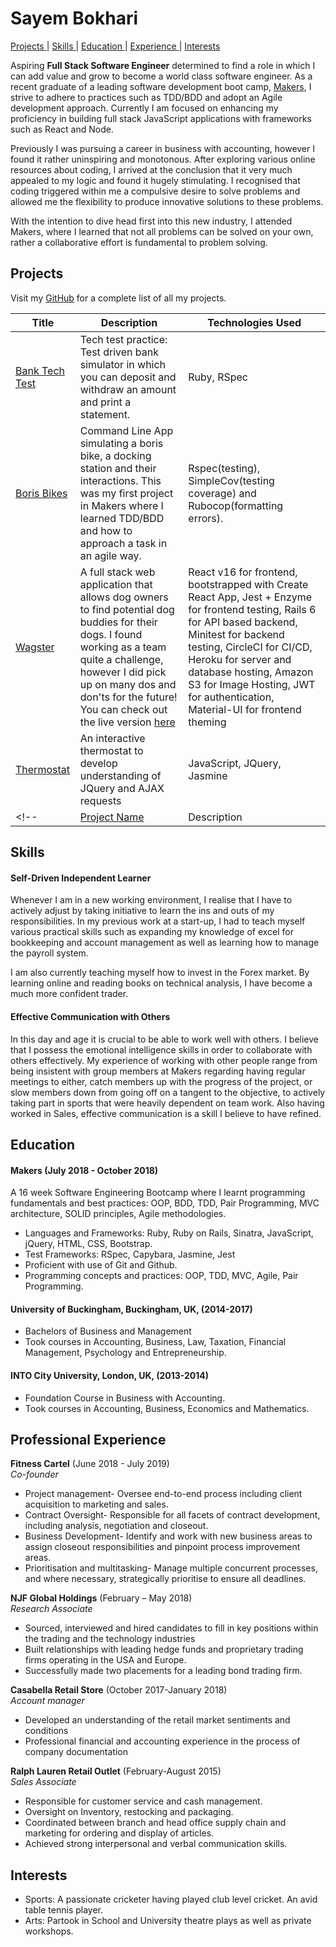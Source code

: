 # Sayem Bokhari


[Projects ](#projects) |
[Skills ](#skills) |
[Education ](#education) |
[Experience ](#experience) |
[Interests ](#interests)



Aspiring **Full Stack Software Engineer** determined to find a role in which I can add value and grow to become a world class software engineer. As a recent graduate of a leading software development boot camp, [Makers](https://makers.tech/), I strive to adhere to practices such as TDD/BDD and adopt an Agile development approach. Currently I am focused on enhancing my proficiency in building full stack JavaScript applications with frameworks such as React and Node.

Previously I was pursuing a career in business with accounting, however I found it rather uninspiring and monotonous. After exploring various online resources about coding, I arrived at the conclusion that it very much appealed to my logic and found it hugely stimulating. I recognised that coding triggered within me a compulsive desire to solve problems and allowed me the flexibility to produce innovative solutions to these problems.

With the intention to dive head first into this new industry, I attended Makers, where I learned that not all problems can be solved on your own, rather a collaborative effort is fundamental to problem solving.


## Projects
Visit my [GitHub](_________________) for a complete list of all my projects.

| Title | Description | Technologies Used |
|--|--|--|
| [Bank Tech Test](https://github.com/Sayem995/Bank-Tech-Test) | Tech test practice: Test driven bank simulator in which you can deposit and withdraw an amount and print a statement.   | Ruby, RSpec |
| [Boris Bikes](https://github.com/Sayem995/BorisBikes2) | Command Line App simulating a boris bike, a docking station and their interactions. This was my first project in Makers where I learned TDD/BDD and how to approach a task in an agile way. | Rspec(testing), SimpleCov(testing coverage) and Rubocop(formatting errors). |
| [Wagster](https://github.com/Sayem995/wagster-api) | A full stack web application that allows dog owners to find potential dog buddies for their dogs. I found working as a team quite a challenge, however I did pick up on many dos and don'ts for the future! You can check out the live version [here](https://wagster.herokuapp.com)| React v16 for frontend, bootstrapped with Create React App, Jest + Enzyme for frontend testing, Rails 6 for API based backend, Minitest for backend testing, CircleCI for CI/CD, Heroku for server and database hosting, Amazon S3 for Image Hosting, JWT for authentication, Material-UI for frontend theming |
| [Thermostat](https://github.com/Sayem995/thermostat) | An interactive thermostat to develop understanding of JQuery and AJAX requests  | JavaScript, JQuery, Jasmine |
<!-- | [Project Name](https://github.com/) | Description | Stack | -->

## Skills

#### Self-Driven Independent Learner
Whenever I am in a new working environment, I realise that I have to actively adjust by taking initiative to learn the ins and outs of my responsibilities. In my previous work at a start-up, I had to teach myself various practical skills such as expanding my knowledge of excel for bookkeeping and account management as well as learning how to manage the payroll system.

I am also currently teaching myself how to invest in the Forex market. By learning online and reading books on technical analysis, I have become a much more confident trader.

#### Effective Communication with Others
 In this day and age it is crucial to be able to work well with others. I believe that I possess the emotional intelligence skills in order to collaborate with others effectively. My experience of working with other people range from being insistent with group members at Makers regarding having regular meetings to either, catch members up with the progress of the project, or slow members down from going off on a tangent to the objective, to actively taking part in sports that were heavily dependent on team work. Also having worked in Sales, effective communication is a skill I believe to have refined.
## Education

#### Makers (July 2018 - October 2018)

A 16 week Software Engineering Bootcamp where I learnt programming fundamentals and best practices: OOP, BDD, TDD, Pair Programming, MVC architecture, SOLID principles, Agile methodologies.

- Languages and Frameworks: Ruby, Ruby on Rails, Sinatra, JavaScript, jQuery, HTML, CSS, Bootstrap.
- Test Frameworks: RSpec, Capybara, Jasmine, Jest
- Proficient with use of Git and Github.
- Programming concepts and practices: OOP, TDD, MVC, Agile, Pair Programming.


#### University of Buckingham, Buckingham, UK, (2014-2017)

- Bachelors of Business and Management
- Took courses in Accounting, Business, Law, Taxation, Financial Management, Psychology and Entrepreneurship.

#### INTO City University, London, UK, (2013-2014)

- Foundation Course in Business with Accounting.
- Took courses in Accounting, Business, Economics and Mathematics.


## Professional Experience

**Fitness Cartel** (June 2018 - July 2019)    
*Co-founder*
- Project management- Oversee end-to-end process including client acquisition to marketing and sales.
- Contract Oversight- Responsible for all facets of contract development, including analysis, negotiation and closeout.
- Business Development- Identify and work with new business areas to assign closeout responsibilities and pinpoint process improvement areas.
- Prioritisation and multitasking- Manage multiple concurrent processes, and where necessary, strategically prioritise to ensure all deadlines.

**NJF Global Holdings** (February – May 2018)   
*Research Associate*
- Sourced, interviewed and hired candidates to fill in key positions within the trading and the technology industries
-	Built relationships with leading hedge funds and proprietary trading firms operating in the USA and Europe.
-	Successfully made two placements for a leading bond trading firm.

**Casabella Retail Store** (October 2017-January 2018)    
*Account manager*                                               
-	Developed an understanding of the retail market sentiments and conditions
-	Professional financial and accounting experience in the process of company documentation

**Ralph Lauren Retail Outlet** (February-August 2015)     
*Sales Associate*                                       
-	Responsible for customer service and cash management.
-	Oversight on Inventory, restocking and packaging.
-	Coordinated between branch and head office supply chain and marketing for ordering and display of articles.
-	Achieved strong interpersonal and verbal communication skills.





## Interests
- Sports: A passionate cricketer having played club level cricket. An avid table tennis player.
- Arts: Partook in School and University theatre plays as well as private workshops.
